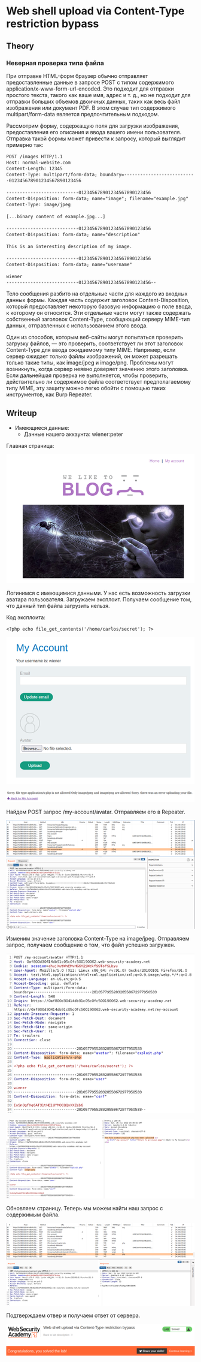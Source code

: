 # Web shell upload via Content-Type restriction bypass

## Theory

<h3>Неверная проверка типа файла</h3>

При отправке HTML-форм браузер обычно отправляет предоставленные данные в запросе POST с типом содержимого application/x-www-form-url-encoded. Это подходит для отправки простого текста, такого как ваше имя, адрес и т. д., но не подходит для отправки больших объемов двоичных данных, таких как весь файл изображения или документ PDF. В этом случае тип содержимого multipart/form-data является предпочтительным подходом.

Рассмотрим форму, содержащую поля для загрузки изображения, предоставления его описания и ввода вашего имени пользователя. Отправка такой формы может привести к запросу, который выглядит примерно так:
```
POST /images HTTP/1.1
Host: normal-website.com
Content-Length: 12345
Content-Type: multipart/form-data; boundary=---------------------------012345678901234567890123456

---------------------------012345678901234567890123456
Content-Disposition: form-data; name="image"; filename="example.jpg"
Content-Type: image/jpeg

[...binary content of example.jpg...]

---------------------------012345678901234567890123456
Content-Disposition: form-data; name="description"

This is an interesting description of my image.

---------------------------012345678901234567890123456
Content-Disposition: form-data; name="username"

wiener
---------------------------012345678901234567890123456--
```

Тело сообщения разбито на отдельные части для каждого из входных данных формы. Каждая часть содержит заголовок Content-Disposition, который предоставляет некоторую базовую информацию о поле ввода, к которому он относится. Эти отдельные части могут также содержать собственный заголовок Content-Type, сообщающий серверу MIME-тип данных, отправленных с использованием этого ввода.

Один из способов, которым веб-сайты могут попытаться проверить загрузку файлов, — это проверить, соответствует ли этот заголовок Content-Type для ввода ожидаемому типу MIME. Например, если сервер ожидает только файлы изображений, он может разрешать только такие типы, как image/jpeg и image/png. Проблемы могут возникнуть, когда сервер неявно доверяет значению этого заголовка. Если дальнейшая проверка не выполняется, чтобы проверить, действительно ли содержимое файла соответствует предполагаемому типу MIME, эту защиту можно легко обойти с помощью таких инструментов, как Burp Repeater.

## Writeup

* Имеющиеся данные: 
    * Данные нашего аккаунта: wiener:peter

Главная страница:

![](https://github.com/fobblified/Writeups/blob/main/Portswigger/File_upload_vulnerabilities/Web_shell_upload_via_Content-Type_restriction_bypass/assets/1.png)

Логинимся c имеющимися данными. У нас есть возможность загрузки аватара пользователя. Загружаем эксплоит. Получаем сообщение том, что данный тип файла загрузить нельзя.

Код эксплоита:
```
<?php echo file_get_contents('/home/carlos/secret'); ?>
```

![](https://github.com/fobblified/Writeups/blob/main/Portswigger/File_upload_vulnerabilities/Web_shell_upload_via_Content-Type_restriction_bypass/assets/2.png)

![](https://github.com/fobblified/Writeups/blob/main/Portswigger/File_upload_vulnerabilities/Web_shell_upload_via_Content-Type_restriction_bypass/assets/3.png)

Найдем POST запрос /my-account/avatar. Отправляем его в Repeater.

![](https://github.com/fobblified/Writeups/blob/main/Portswigger/File_upload_vulnerabilities/Web_shell_upload_via_Content-Type_restriction_bypass/assets/4.png)

Изменим значение заголовка Content-Type на image/jpeg. Отправляем запрос, получаем сообщение о том, что файл успешно загружен.

![](https://github.com/fobblified/Writeups/blob/main/Portswigger/File_upload_vulnerabilities/Web_shell_upload_via_Content-Type_restriction_bypass/assets/5.png)

![](https://github.com/fobblified/Writeups/blob/main/Portswigger/File_upload_vulnerabilities/Web_shell_upload_via_Content-Type_restriction_bypass/assets/6.png)

Обновляем страницу. Теперь мы можем найти наш запрос с содержимым файла.

![](https://github.com/fobblified/Writeups/blob/main/Portswigger/File_upload_vulnerabilities/Web_shell_upload_via_Content-Type_restriction_bypass/assets/7.png)

Подтверждаем отвер и получаем ответ от сервера.

![](https://github.com/fobblified/Writeups/blob/main/Portswigger/File_upload_vulnerabilities/Web_shell_upload_via_Content-Type_restriction_bypass/assets/8.png)
